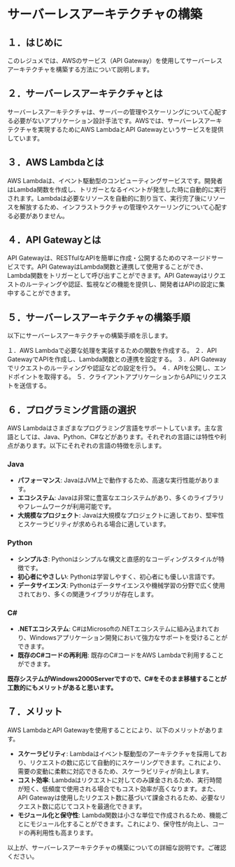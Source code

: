 # サーバーレスアーキテクチャの構築

## １．はじめに
このレジュメでは、AWSのサービス（API Gateway）を使用してサーバーレスアーキテクチャを構築する方法について説明します。

## ２．サーバーレスアーキテクチャとは
サーバーレスアーキテクチャは、サーバーの管理やスケーリングについて心配する必要がないアプリケーション設計手法です。AWSでは、サーバーレスアーキテクチャを実現するためにAWS LambdaとAPI Gatewayというサービスを提供しています。

## ３．AWS Lambdaとは
AWS Lambdaは、イベント駆動型のコンピューティングサービスです。開発者はLambda関数を作成し、トリガーとなるイベントが発生した時に自動的に実行されます。Lambdaは必要なリソースを自動的に割り当て、実行完了後にリソースを解放するため、インフラストラクチャの管理やスケーリングについて心配する必要がありません。

## ４．API Gatewayとは
API Gatewayは、RESTfulなAPIを簡単に作成・公開するためのマネージドサービスです。API GatewayはLambda関数と連携して使用することができ、Lambda関数をトリガーとして呼び出すことができます。API Gatewayはリクエストのルーティングや認証、監視などの機能を提供し、開発者はAPIの設定に集中することができます。

## ５．サーバーレスアーキテクチャの構築手順
以下にサーバーレスアーキテクチャの構築手順を示します。

１．AWS Lambdaで必要な処理を実装するための関数を作成する。
２．API GatewayでAPIを作成し、Lambda関数との連携を設定する。
３．API Gatewayでリクエストのルーティングや認証などの設定を行う。
４．APIを公開し、エンドポイントを取得する。
５．クライアントアプリケーションからAPIにリクエストを送信する。

## ６．プログラミング言語の選択
AWS Lambdaはさまざまなプログラミング言語をサポートしています。主な言語としては、Java、Python、C#などがあります。それぞれの言語には特性や利点があります。以下にそれぞれの言語の特徴を示します。

### Java
- **パフォーマンス**: JavaはJVM上で動作するため、高速な実行性能があります。
- **エコシステム**: Javaは非常に豊富なエコシステムがあり、多くのライブラリやフレームワークが利用可能です。
- **大規模なプロジェクト**: Javaは大規模なプロジェクトに適しており、堅牢性とスケーラビリティが求められる場合に適しています。

### Python
- **シンプルさ**: Pythonはシンプルな構文と直感的なコーディングスタイルが特徴です。
- **初心者にやさしい**: Pythonは学習しやすく、初心者にも優しい言語です。
- **データサイエンス**: Pythonはデータサイエンスや機械学習の分野で広く使用されており、多くの関連ライブラリが存在します。

### C#
- **.NETエコシステム**: C#はMicrosoftの.NETエコシステムに組み込まれており、Windowsアプリケーション開発において強力なサポートを受けることができます。
- **既存のC#コードの再利用**: 既存のC#コードをAWS Lambdaで利用することができます。

**既存システムがWindows2000Serverですので、C#をそのまま移植することが工数的にもメリットがあると思います。**

## ７．メリット
AWS LambdaとAPI Gatewayを使用することにより、以下のメリットがあります。

- **スケーラビリティ**: Lambdaはイベント駆動型のアーキテクチャを採用しており、リクエストの数に応じて自動的にスケーリングできます。これにより、需要の変動に柔軟に対応できるため、スケーラビリティが向上します。
- **コスト効率**: Lambdaはリクエストに対してのみ課金されるため、実行時間が短く、低頻度で使用される場合でもコスト効率が高くなります。また、API Gatewayは使用したリクエスト数に基づいて課金されるため、必要なリクエスト数に応じてコストを最適化できます。
- **モジュール化と保守性**: Lambda関数は小さな単位で作成されるため、機能ごとにモジュール化することができます。これにより、保守性が向上し、コードの再利用性も高まります。

以上が、サーバーレスアーキテクチャの構築についての詳細な説明です。ご確認ください。
